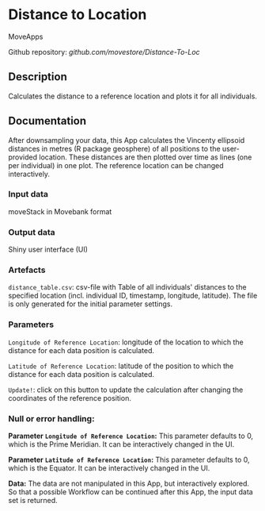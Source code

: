 # Distance to Location

MoveApps

Github repository: *github.com/movestore/Distance-To-Loc*


## Description
Calculates the distance to a reference location and plots it for all individuals.

## Documentation
After downsampling your data, this App calculates the Vincenty ellipsoid distances in metres (R package geosphere) of all positions to the user-provided location. These distances are then plotted over time as lines (one per individual) in one plot. The reference location can be changed interactively.

### Input data
moveStack in Movebank format

### Output data
Shiny user interface (UI)

### Artefacts
`distance_table.csv`: csv-file with Table of all individuals' distances to the specified location (incl. individual ID, timestamp, longitude, latitude). The file is only generated for the initial parameter settings.

### Parameters 
`Longitude of Reference Location`: longitude of the location to which the distance for each data position is calculated.

`Latitude of Reference Location`: latitude of the position to which the distance for each data position is calculated.

`Update!`: click on this button to update the calculation after changing the coordinates of the reference position.

### Null or error handling:
**Parameter `Longitude of Reference Location`:** This parameter defaults to 0, which is the Prime Meridian. It can be interactively changed in the UI.

**Parameter `Latitude of Reference Location`:** This parameter defaults to 0, which is the Equator. It can be interactively changed in the UI.

**Data:** The data are not manipulated in this App, but interactively explored. So that a possible Workflow can be continued after this App, the input data set is returned.

